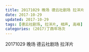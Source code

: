 ```yaml
---
title: 20171029 晚场 德云社剧场 拉洋片
date: 2017-10-29
updated: 2017-10-29
tags: [德云社剧场, 拉洋片, 相声, 高峰] 
categories: (2017)丁酉年场次 
---
```

20171029 晚场 德云社剧场 拉洋片

